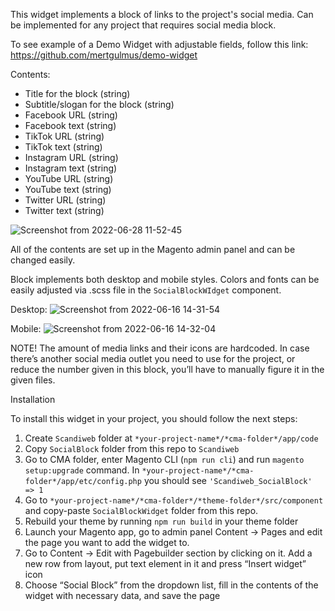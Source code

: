 This widget implements a block of links to the project's social media. Can be implemented for any project that requires social media block.

To see example of a Demo Widget with adjustable fields, follow this link:
https://github.com/mertgulmus/demo-widget

Contents:
-	Title for the block (string)
-	Subtitle/slogan for the block (string)
-	Facebook URL (string)
-	Facebook text (string)
-	TikTok URL (string)
-	TikTok text (string)
-	Instagram URL (string)
-	Instagram text (string)
-	YouTube URL (string)
-	YouTube text (string)
-	Twitter URL (string)
-	Twitter text (string)

![Screenshot from 2022-06-28 11-52-45](https://user-images.githubusercontent.com/102791059/179862586-57d230c4-eec5-46a9-95c7-55e4e415a269.png)


All of the contents are set up in the Magento admin panel and can be changed easily.

Block implements both desktop and mobile styles. Colors and fonts can be easily adjusted via .scss file in the `SocialBlockWIdget` component.

Desktop:
![Screenshot from 2022-06-16 14-31-54](https://user-images.githubusercontent.com/102791059/179862509-c96d1db0-b772-4875-bf8b-ea240e3c8caf.png)


Mobile:
![Screenshot from 2022-06-16 14-32-04](https://user-images.githubusercontent.com/102791059/179862547-4bb0641e-5f3a-4be3-867f-eb724a8328a7.png)


NOTE!
The amount of media links and their icons are hardcoded. In case there’s another social media outlet you need to use for the project, or reduce the number given in this block, you’ll have to manually figure it in the given files. 

Installation

To install this widget in your project, you should follow the next steps:
1)	Create `Scandiweb` folder at `*your-project-name*/*cma-folder*/app/code`
2)	Copy `SocialBlock` folder from this repo to `Scandiweb`
3)	Go to CMA folder, enter Magento CLI (`npm run cli`) and run `magento setup:upgrade` command. In `*your-project-name*/*cma-folder*/app/etc/config.php` you should see `'Scandiweb_SocialBlock' => 1`
4)	Go to `*your-project-name*/*cma-folder*/*theme-folder*/src/component` and copy-paste `SocialBlockWidget` folder from this repo.
5)	Rebuild your theme by running `npm run build` in your theme folder
6)	Launch your Magento app, go to admin panel Content -> Pages and edit the page you want to add the widget to.
7)	Go to Content -> Edit with Pagebuilder section by clicking on it. Add a new row from layout, put text element in it and press “Insert widget” icon
8)	Choose “Social Block” from the dropdown list, fill in the contents of the widget with necessary data, and save the page
